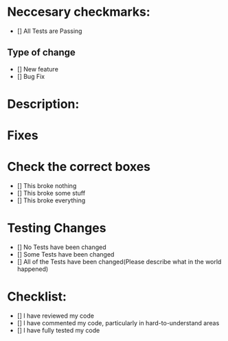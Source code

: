# Neccesary checkmarks:
- [] All Tests are Passing

## Type of change
- [] New feature 
- [] Bug Fix

# Description:

# Fixes


# Check the correct boxes

- [] This broke nothing
- [] This broke some stuff
- [] This broke everything

# Testing Changes
- [] No Tests have been changed
- [] Some Tests have been changed
- [] All of the Tests have been changed(Please describe what in the world happened)

# Checklist:
- [] I have reviewed my code
- [] I have commented my code, particularly in hard-to-understand areas
- [] I have fully tested my code
